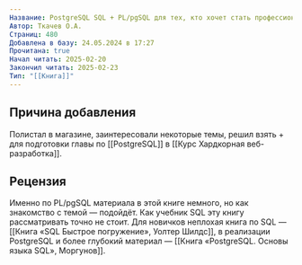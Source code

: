 ```yaml
---
Название: PostgreSQL SQL + PL/pgSQL для тех, кто хочет стать профессионалом.
Автор: Ткачев О.А.
Страниц: 480
Добавлена в базу: 24.05.2024 в 17:27
Прочитана: true
Начал читать: 2025-02-20
Закончил читать: 2025-02-23
Тип: "[[Книга]]"
---
```

## Причина добавления

Полистал в магазине, заинтересовали некоторые темы, решил взять + для подготовки главы по [[PostgreSQL]] в [[Курс Хардкорная веб-разработка]].

## Рецензия

Именно по PL/pgSQL материала в этой книге немного, но как знакомство с темой — подойдёт. Как учебник SQL эту книгу рассматривать точно не стоит. Для новичков неплохая книга по SQL — [[Книга «SQL Быстрое погружение», Уолтер Шилдс]], в реализации PostgreSQL и более глубокий материал — [[Книга «PostgreSQL. Основы языка SQL», Моргунов]].